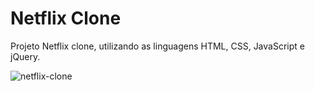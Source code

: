 # Netflix Clone
Projeto Netflix clone, utilizando as linguagens HTML, CSS, JavaScript e jQuery.

![netflix-clone](https://user-images.githubusercontent.com/100729378/174927217-5e8ebc36-cb97-4d7a-8398-852e69ad68b6.jpg)
